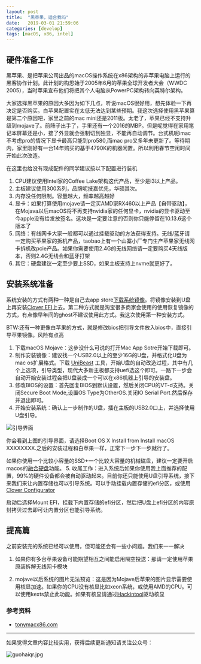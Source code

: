 ```yaml
---
layout: post
title:  "黑苹果，适合我吗"
date:   2019-03-01 21:59:06
categories: [develop]
tags: [macOS, x86, intel]
---
```

## 硬件准备工作 ##

黑苹果、是把苹果公司出品的macOS操作系统在x86架构的非苹果电脑上运行的黑客协作计划。此计划的构思始于2005年6月的苹果全球开发者大会（WWDC 2005），当时苹果宣布他们将把其个人电脑从PowerPC架构转向英特尔架构。

大家选择黑苹果的原因大多因为如下几点，听说macOS很好用，想先体验一下再决定是否购买。白苹果配置实在太低无法达到某些预期。我这次选择使用黑苹果算是第二个原因吧，家里之前的mac mini还是2011版。太老了，苹果已经不支持升级到mojave了。前阵子出手了，手里还有一个2016的MBP。但是呢觉得在家用笔记本屏幕还是小，接了外显就会强制切到独显，不能再自动调节。台式机呢imac不考虑pro的情况下显卡最高只能到pro580,而mac pro又多年未更新了。等待期内，家里刚好有一台14年购买的基于4790K的机器闲置。所以利用春节空闲时间开始此次改造。

在这里也给没有现成配件的同学建议按以下配置进行装机

1. CPU建议使用Intel家的Coffee Lake架构这代产品，至少是i3以上产品。
2. 主板建议使用300系列，品牌呢技嘉优先，华硕其次。
3. 内存没任何限制。容量越大，频率越高越好
4. 显卡：如果打算使用mojave请一定买AMD家RX460以上产品【自带驱动】，在Mojava以后macOS将不再支持nvidia家的任何显卡，nvidia的显卡驱动至今apple没有给发放签名。这块是一定要注意的否则你只能停留在10.13.6这个版本了
5. 网络：有线网卡大家一般都可以通过挂载驱动的方法获得支持。无线/蓝牙请一定购买苹果家的拆机产品，taobao上有一个山寨小厂专门生产苹果家无线网卡拆机改pcie产品。如果你需要使用2.4G的无线网络请一定要购买4天线版本，否则2.4G无线会和蓝牙打架
6. 其它：硬盘建议一定至少要上SSD，如果主板支持上nvme就更好了。

## 安装系统准备 ##

系统安装的方式有两种一种是自己去app store[下载系统镜像](https://itunes.apple.com/us/app/macos-mojave/id1398502828?mt=12)。将镜像安装到U盘上再安装[Clover EFI](https://sourceforge.net/projects/cloverefiboot/)上去。第二种方式就是淘宝很多商家会使用的使用恢复镜像的方式，有点像早年间的ghost不建议使用此方式。我这次使用第一种安装方式。

BTW:还有一种更像白苹果的方式，就是修改bios把引导文件放入bios中，直接引导苹果镜像。风险有点高

1. 下载macOS Mojave：这步没什么可说的打开Mac App Sotre开始下载即可。
2. 制作安装镜像：建议找一个USB2.0以上的至少16G的U盘，并格式化U盘为mac os扩展格式。下载 [UniBeast](https://www.tonymacx86.com/resources/categories/tonymacx86-downloads.3/) 工具，开始U盘的自动改造过程，其中有几个上选项，引导类型，现代大多新主板都支持uefi选这个即可。一路下一步会自动开始安装过程会把U盘装成一个可以在x86机器上引导的安装盘。
3. 修改BIOS的设置：首先回复BIOS到默认设置，然后关闭CPU的VT-d支持。关闭Secure Boot Mode,设置OS Type为OtherOS.关闭IO Serial Port.然后保存并退出即可。
4. 开始安装系统：确认上一步制作的U盘，插在主板的USB2.0口上，并选择使用U盘引导。

![引导界面](http://guohai163.github.io/doc-pic/2019-03-01/screenshot0.png)

你会看到上图的引导界面，请选择Boot OS X Install from Install macOS XXXXXXXX.之后的安装过程和白苹果一样，正常下一步下一步就行了。

如果你使用一个比较小容量的SSD+一个比较大容量的机械磁盘，建议一定要开启macos的[融合硬盘](https://support.apple.com/zh-cn/HT207584)功能。
5. 收尾工作：进入系统后如果你使用我上面推荐的配置，99%的硬件设备都会被自动驱动起来。目前你还只能使用U盘引导系统，接下来我们来让内置存储也可以引导系统。可以手动挂载内置存储的efi分区，或使用[Clover Configurator](https://mackie100projects.altervista.org/download-clover-configurator/)

启动后选择Mount EFI，挂载下内置存储的efi分区，然后把U盘上efi分区的内容原封拷贝过去即可让内置分区也能引导系统。

## 提高篇 ##
之前安装完的系统已经可以使用，但可能还会有一些小问题。我们来一一解决
1. 如果你有多台苹果设备可能期望相互之间能启用隔空投送：那请一定使用苹果原装拆解无线网卡模块

2. mojave以后系统的图片无法预览：这是因为Mojave后苹果的图片显示需要使用核显加速。如果你的CPU没有核显比如xeon系统，或使用AMD的CPU。可以使用kexts禁止此功能。如果有核显请通过[Hackintool](https://www.tonymacx86.com/threads/release-hackintool-v1-9-6.254559/)驱动核显

### 参考资料 ###
* [tonymacx86.com](https://www.tonymacx86.com/)

---

如果觉得文章内容比较实用，获得后续更新通知请关注公众号：

![guohaiqr.jpg](//blog.guohai.org/doc-pic/guohaiqr.jpg)